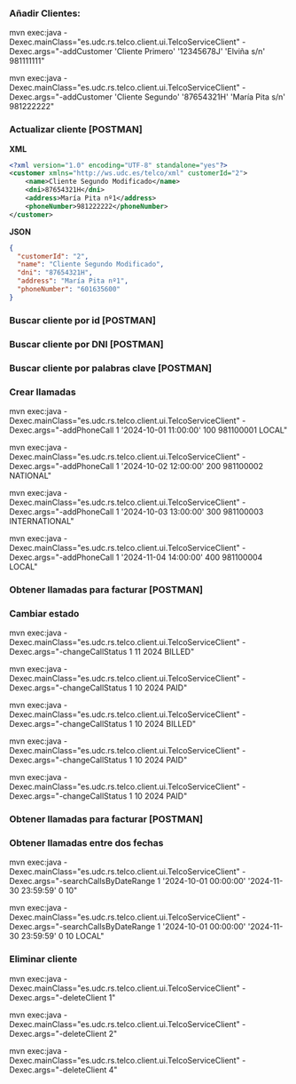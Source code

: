 ### **Añadir Clientes:**

mvn exec:java -Dexec.mainClass="es.udc.rs.telco.client.ui.TelcoServiceClient" -Dexec.args="-addCustomer 'Cliente Primero' '12345678J' 'Elviña s/n' 981111111"

mvn exec:java -Dexec.mainClass="es.udc.rs.telco.client.ui.TelcoServiceClient" -Dexec.args="-addCustomer 'Cliente Segundo' '87654321H' 'María Pita s/n' 981222222"

### **Actualizar cliente [POSTMAN]**

**XML**

```XML
<?xml version="1.0" encoding="UTF-8" standalone="yes"?>
<customer xmlns="http://ws.udc.es/telco/xml" customerId="2">
    <name>Cliente Segundo Modificado</name>
    <dni>87654321H</dni>
    <address>María Pita nº1</address>
    <phoneNumber>981222222</phoneNumber>
</customer>
```

**JSON**

```JSON
{
  "customerId": "2",
  "name": "Cliente Segundo Modificado",
  "dni": "87654321H",
  "address": "María Pita nº1",
  "phoneNumber": "601635600"
}
```


### **Buscar cliente por id [POSTMAN]**


### **Buscar cliente por DNI [POSTMAN]**


### **Buscar cliente por palabras clave [POSTMAN]**


### **Crear llamadas**

mvn exec:java -Dexec.mainClass="es.udc.rs.telco.client.ui.TelcoServiceClient" -Dexec.args="-addPhoneCall 1 '2024-10-01 11:00:00' 100 981100001 LOCAL"

mvn exec:java -Dexec.mainClass="es.udc.rs.telco.client.ui.TelcoServiceClient" -Dexec.args="-addPhoneCall 1 '2024-10-02 12:00:00' 200 981100002 NATIONAL"

mvn exec:java -Dexec.mainClass="es.udc.rs.telco.client.ui.TelcoServiceClient" -Dexec.args="-addPhoneCall 1 '2024-10-03 13:00:00' 300 981100003 INTERNATIONAL"

mvn exec:java -Dexec.mainClass="es.udc.rs.telco.client.ui.TelcoServiceClient" -Dexec.args="-addPhoneCall 1 '2024-11-04 14:00:00' 400 981100004 LOCAL"

### **Obtener llamadas para facturar [POSTMAN]**


### **Cambiar estado**

mvn exec:java -Dexec.mainClass="es.udc.rs.telco.client.ui.TelcoServiceClient" -Dexec.args="-changeCallStatus 1 11 2024 BILLED"

mvn exec:java -Dexec.mainClass="es.udc.rs.telco.client.ui.TelcoServiceClient" -Dexec.args="-changeCallStatus 1 10 2024 PAID"

mvn exec:java -Dexec.mainClass="es.udc.rs.telco.client.ui.TelcoServiceClient" -Dexec.args="-changeCallStatus 1 10 2024 BILLED"

mvn exec:java -Dexec.mainClass="es.udc.rs.telco.client.ui.TelcoServiceClient" -Dexec.args="-changeCallStatus 1 10 2024 PAID"

mvn exec:java -Dexec.mainClass="es.udc.rs.telco.client.ui.TelcoServiceClient" -Dexec.args="-changeCallStatus 1 10 2024 PAID"

### **Obtener llamadas para facturar [POSTMAN]**


### **Obtener llamadas entre dos fechas**

mvn exec:java -Dexec.mainClass="es.udc.rs.telco.client.ui.TelcoServiceClient" -Dexec.args="-searchCallsByDateRange 1 '2024-10-01 00:00:00' '2024-11-30 23:59:59' 0 10"

mvn exec:java -Dexec.mainClass="es.udc.rs.telco.client.ui.TelcoServiceClient" -Dexec.args="-searchCallsByDateRange 1  '2024-10-01 00:00:00' '2024-11-30 23:59:59' 0 10 LOCAL"


### **Eliminar cliente**

mvn exec:java -Dexec.mainClass="es.udc.rs.telco.client.ui.TelcoServiceClient" -Dexec.args="-deleteClient 1"

mvn exec:java -Dexec.mainClass="es.udc.rs.telco.client.ui.TelcoServiceClient" -Dexec.args="-deleteClient 2"

mvn exec:java -Dexec.mainClass="es.udc.rs.telco.client.ui.TelcoServiceClient" -Dexec.args="-deleteClient 4"



